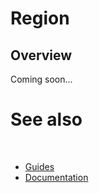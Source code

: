# Region

## Overview

Coming soon...

# See also
​
* [Guides](/docs/documentation/guides)
* [Documentation](/docs/documentation)
